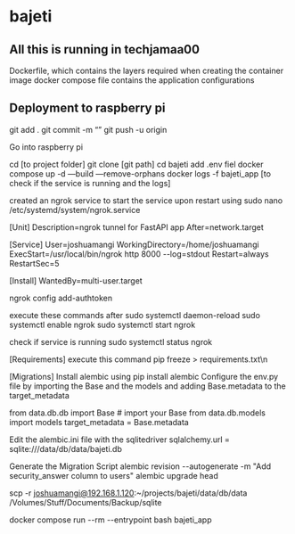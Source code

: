 # bajeti

## All this is running in techjamaa00

Dockerfile, which contains the layers required when creating the container image
docker compose file contains the application configurations

## Deployment to raspberry pi

git add .
git commit -m “”
git push -u origin

Go into raspberry pi

cd [to project folder]
git clone [git path]
cd bajeti
add .env fiel
docker compose up -d —build —remove-orphans
docker  logs -f bajeti_app [to check if the service is running and the logs]

created an ngrok service to start the service upon restart using
sudo nano /etc/systemd/system/ngrok.service

[Unit]
Description=ngrok tunnel for FastAPI app
After=network.target

[Service]
User=joshuamangi
WorkingDirectory=/home/joshuamangi
ExecStart=/usr/local/bin/ngrok http 8000 --log=stdout
Restart=always
RestartSec=5

[Install]
WantedBy=multi-user.target

ngrok config add-authtoken <your-ngrok-auth-token>

execute these commands after
sudo systemctl daemon-reload
sudo systemctl enable ngrok
sudo systemctl start ngrok

check if service is running sudo systemctl status ngrok

[Requirements]
execute this command
pip freeze > requirements.txt\n

[Migrations]
Install alembic using pip install alembic
Configure the env.py file by importing the Base and the models and adding Base.metadata to the target_metadata

from data.db.db import Base  # import your Base
from data.db.models import models
target_metadata = Base.metadata

Edit the alembic.ini file with the sqlitedriver
sqlalchemy.url = sqlite:///data/db/data/bajeti.db

Generate the Migration Script
alembic revision --autogenerate -m "Add security_answer column to users"
alembic upgrade head

scp -r joshuamangi@192.168.1.120:~/projects/bajeti/data/db/data /Volumes/Stuff/Documents/Backup/sqlite

docker compose run --rm --entrypoint bash bajeti_app
